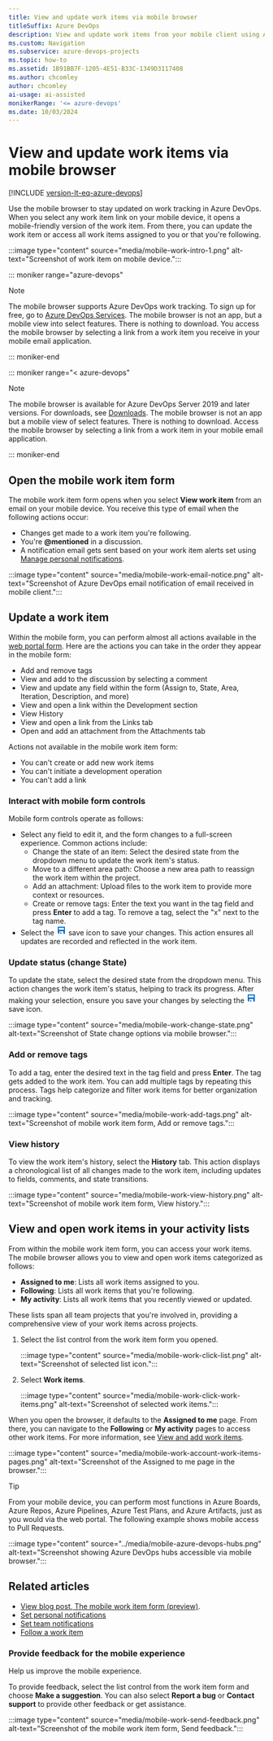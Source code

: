 ```yaml
---
title: View and update work items via mobile browser 
titleSuffix: Azure DevOps
description: View and update work items from your mobile client using Azure DevOps.
ms.custom: Navigation
ms.subservice: azure-devops-projects
ms.topic: how-to
ms.assetid: 1B91BB7F-1205-4E51-B33C-1349D3117408
ms.author: chcomley
author: chcomley
ai-usage: ai-assisted
monikerRange: '<= azure-devops'
ms.date: 10/03/2024
---
```


# View and update work items via mobile browser

[!INCLUDE [version-lt-eq-azure-devops](../../includes/version-lt-eq-azure-devops.md)]

Use the mobile browser to stay updated on work tracking in Azure DevOps. When you select any work item link on your mobile device, it opens a mobile-friendly version of the work item. From there, you can update the work item or access all work items assigned to you or that you're following.

:::image type="content" source="media/mobile-work-intro-1.png" alt-text="Screenshot of work item on mobile device.":::

::: moniker range="azure-devops"

> [!NOTE]  
> The mobile browser supports Azure DevOps work tracking. To sign up for free, go to [Azure DevOps Services](https://www.visualstudio.com/team-services/). The mobile browser is not an app, but a mobile view into select features. There is nothing to download. You access the mobile browser by selecting a link from a work item you receive in your mobile email application.      

::: moniker-end

::: moniker range="< azure-devops"

> [!NOTE]
> The mobile browser is available for Azure DevOps Server 2019 and later versions. For downloads, see [Downloads](https://visualstudio.microsoft.com/downloads/). The mobile browser is not an app but a mobile view of select features. There is nothing to download. Access the mobile browser by selecting a link from a work item in your mobile email application.

::: moniker-end

## Open the mobile work item form  

The mobile work item form opens when you select **View work item** from an email on your mobile device. You receive this type of email when the following actions occur:

- Changes get made to a work item you're following.
- You're **@mentioned** in a discussion.
- A notification email gets sent based on your work item alerts set using [Manage personal notifications](../../organizations/notifications/manage-your-personal-notifications.md).

:::image type="content" source="media/mobile-work-email-notice.png" alt-text="Screenshot of Azure DevOps email notification of email received in mobile client."::: 

## Update a work item

Within the mobile form, you can perform almost all actions available in the [web portal form](../../boards/backlogs/add-work-items.md). Here are the actions you can take in the order they appear in the mobile form:

- Add and remove tags
- View and add to the discussion by selecting a comment
- View and update any field within the form (Assign to, State, Area, Iteration, Description, and more)
- View and open a link within the Development section
- View History
- View and open a link from the Links tab
- Open and add an attachment from the Attachments tab

Actions not available in the mobile work item form:
- You can't create or add new work items
- You can't initiate a development operation
- You can't add a link

### Interact with mobile form controls  

Mobile form controls operate as follows:

- Select any field to edit it, and the form changes to a full-screen experience. Common actions include:
  - Change the state of an item: Select the desired state from the dropdown menu to update the work item's status.
  - Move to a different area path: Choose a new area path to reassign the work item within the project.
  - Add an attachment: Upload files to the work item to provide more context or resources.
  - Create or remove tags: Enter the text you want in the tag field and press **Enter** to add a tag. To remove a tag, select the "x" next to the tag name.
- Select the ![save icon](../../boards/media/icons/icon-save-wi.png) save icon to save your changes. This action ensures all updates are recorded and reflected in the work item.

### Update status (change State) 
 
To update the state, select the desired state from the dropdown menu. This action changes the work item's status, helping to track its progress. After making your selection, ensure you save your changes by selecting the ![save icon](../../boards/media/icons/icon-save-wi.png) save icon.

:::image type="content" source="media/mobile-work-change-state.png" alt-text="Screenshot of State change options via mobile browser."::: 

### Add or remove tags 

To add a tag, enter the desired text in the tag field and press **Enter**. The tag gets added to the work item. You can add multiple tags by repeating this process. Tags help categorize and filter work items for better organization and tracking.

:::image type="content" source="media/mobile-work-add-tags.png" alt-text="Screenshot of mobile work item form, Add or remove tags.":::

### View history
 
To view the work item's history, select the **History** tab. This action displays a chronological list of all changes made to the work item, including updates to fields, comments, and state transitions.

:::image type="content" source="media/mobile-work-view-history.png" alt-text="Screenshot of mobile work item form, View history.":::

## View and open work items in your activity lists 

From within the mobile work item form, you can access your work items. The mobile browser allows you to view and open work items categorized as follows:
- **Assigned to me**: Lists all work items assigned to you.
- **Following**: Lists all work items that you're following.
- **My activity**: Lists all work items that you recently viewed or updated.

These lists span all team projects that you're involved in, providing a comprehensive view of your work items across projects.

1. Select the list control from the work item form you opened. 

   :::image type="content" source="media/mobile-work-click-list.png" alt-text="Screenshot of selected list icon.":::

2. Select **Work items**. 

   :::image type="content" source="media/mobile-work-click-work-items.png" alt-text="Screenshot of selected work items.":::

When you open the browser, it defaults to the **Assigned to me** page. From there, you can navigate to the **Following** or **My activity** pages to access other work items. For more information, see [View and add work items](../../boards/work-items/view-add-work-items.md).

:::image type="content" source="media/mobile-work-account-work-items-pages.png" alt-text="Screenshot of the Assigned to me page in the browser."::: 

> [!TIP]
> From your mobile device, you can perform most functions in Azure Boards, Azure Repos, Azure Pipelines, Azure Test Plans, and Azure Artifacts, just as you would via the web portal. The following example shows mobile access to Pull Requests.
> 
>:::image type="content" source="../media/mobile-azure-devops-hubs.png" alt-text="Screenshot showing Azure DevOps hubs accessible via mobile browser.":::

## Related articles  

- [View blog post, The mobile work item form (preview)](https://devblogs.microsoft.com/devops/the-mobile-work-item-form/).
- [Set personal notifications](../../organizations/notifications/manage-your-personal-notifications.md)  
- [Set team notifications](../../organizations/notifications/manage-team-group-global-organization-notifications.md)  
- [Follow a work item](../../boards/work-items/follow-work-items.md)    

### Provide feedback for the mobile experience  

Help us improve the mobile experience.

To provide feedback, select the list control from the work item form and choose **Make a suggestion**. You can also select **Report a bug** or **Contact support** to provide other feedback or get assistance.

:::image type="content" source="media/mobile-work-send-feedback.png" alt-text="Screenshot of the mobile work item form, Send feedback.":::
